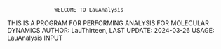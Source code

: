                    WELCOME TO LauAnalysis

 THIS IS A PROGRAM FOR PERFORMING ANALYSIS FOR MOLECULAR DYNAMICS
 AUTHOR: LauThirteen, LAST UPDATE: 2024-03-26 
 USAGE: LauAnalysis INPUT
